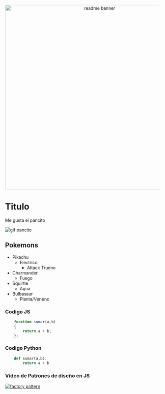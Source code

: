 <p align="center">
    <img src="https://arturssmirnovs.github.io/github-profile-readme-generator/images/banner.png" alt="readme banner" width="600">
</p>

# Titulo

Me gusta el pancito

<img src="https://pa1.aminoapps.com/6733/f1ace5f240005799e496656b725dc21c489871e8_hq.gif" alt="gif pancito">

## Pokemons

- Pikachu
    - Electrico
        - Attack Trueno
- Charmander
    - Fuego
- Squirtle
    - Agua
- Bulbasaur
    - Planta/Veneno

### Codigo JS

```javascript
    function sumar(a,b)
    {
        return a + b;
    };
```

### Codigo Python
```python
    def sumar(a,b):
        return a + b
```

### Video de Patrones de diseño en JS

<a href="https://www.youtube.com/watch?v=kuirGzhGhyw" target="_blank">
    <img src="https://i.postimg.cc/g0CHRkYg/dp-factory.png" alt="factory pattern">
</a>
